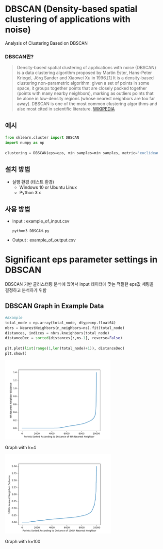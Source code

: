 # DBSCAN (Density-based spatial clustering of applications with noise)

Analysis of Clustering Based on DBSCAN

### DBSCAN란?
>Density-based spatial clustering of applications with noise (DBSCAN) is a data clustering algorithm proposed by Martin Ester, Hans-Peter Kriegel, Jörg Sander and Xiaowei Xu in 1996.[1] It is a density-based clustering non-parametric algorithm: given a set of points in some space, it groups together points that are closely packed together (points with many nearby neighbors), marking as outliers points that lie alone in low-density regions (whose nearest neighbors are too far away). DBSCAN is one of the most common clustering algorithms and also most cited in scientific literature.
[WIKIPEDIA](https://en.wikipedia.org/wiki/DBSCAN)

## 예시
```python
from sklearn.cluster import DBSCAN
import numpy as np

clustering = DBSCAN(eps=eps, min_samples=min_samples, metric='euclidean').fit(X)
```

## 설치 방법
- 실행 환경 (테스트 환경)
  - Windows 10 or Ubuntu Linux
  - Python 3.x

## 사용 방법

- Input : example_of_input.csv 

  `python3 DBSCAN.py`

- Output : example_of_output.csv

# Significant eps parameter settings in DBSCAN

DBSCAN 기반 클러스터링 분석에 있어서 input 데이터에 맞는 적절한 eps값 세팅을 결정하고 분석하기 위함

## DBSCAN Graph in Example Data

```python
#Example
total_node = np.array(total_node, dtype=np.float64)
nbrs = NearestNeighbors(n_neighbors=ns).fit(total_node)
distances, indices = nbrs.kneighbors(total_node)
distanceDec = sorted(distances[:,ns-1], reverse=False)

plt.plot(list(range(1,len(total_node)+1)), distanceDec)
plt.show()
```

![Pic1](https://github.com/Xenia101/DBSCAN/blob/master/pic/1.png)

Graph with k=4

![Pic2](https://github.com/Xenia101/DBSCAN/blob/master/pic/2.png)

Graph with k=100
